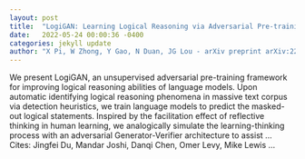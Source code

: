 ```yaml
---
layout: post
title:  "LogiGAN: Learning Logical Reasoning via Adversarial Pre-training"
date:   2022-05-24 00:00:36 -0400
categories: jekyll update
author: "X Pi, W Zhong, Y Gao, N Duan, JG Lou - arXiv preprint arXiv:2205.08794, 2022"
---
```

We present LogiGAN, an unsupervised adversarial pre-training framework for improving logical reasoning abilities of language models. Upon automatic identifying logical reasoning phenomena in massive text corpus via detection heuristics, we train language models to predict the masked-out logical statements. Inspired by the facilitation effect of reflective thinking in human learning, we analogically simulate the learning-thinking process with an adversarial Generator-Verifier architecture to assist … Cites: ‪Jingfei Du, Mandar Joshi, Danqi Chen, Omer Levy, Mike Lewis …‬